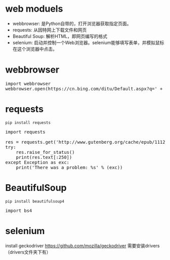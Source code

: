 # web moduels
* webbrowser: 是Python自带的，打开浏览器获取指定页面。
* requests: 从因特网上下载文件和网页
* Beautiful Soup: 解析HTML，即网页编写的格式
* selenium: 启动并控制一个Web浏览器。selenium能够填写表单，并模拟鼠标在这个浏览器中点击。

# webbrowser
<pre>
import webbrowser
webbrowser.open(https://cn.bing.com/ditu/Default.aspx?q=' + address)
</pre>

# requests
`pip install requests`
<pre>
import requests

res = requests.get('http://www.gutenberg.org/cache/epub/1112/pg1112.txt')
try:
    res.raise_for_status()
    print(res.text[:250])
except Exception as exc:
	print('There was a problem: %s' % (exc))
</pre>

# BeautifulSoup
`pip install beautifulsoup4`
<pre>
import bs4
</pre>

# selenium
install geckodriver
https://github.com/mozilla/geckodriver
需要安装drivers （drivers文件夹下有）
